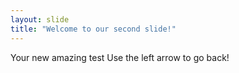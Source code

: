 ```yaml
---
layout: slide
title: "Welcome to our second slide!"
---
```

Your new amazing test
Use the left arrow to go back!
